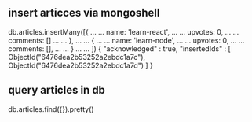 
insert articces via mongoshell
------------------------------------
db.articles.insertMany([{
... ...     name: 'learn-react',
... ...     upvotes: 0,
... ...     comments: []
... ... },
... ... {
... ...     name: 'learn-node',
... ...     upvotes: 0,
... ...     comments: [],
... ... }
... ... ])
{
        "acknowledged" : true,
        "insertedIds" : [
                ObjectId("6476dea2b53252a2ebdc1a7c"),
                ObjectId("6476dea2b53252a2ebdc1a7d")
        ]
}

query articles in db
----------------------
db.articles.find({}).pretty()
